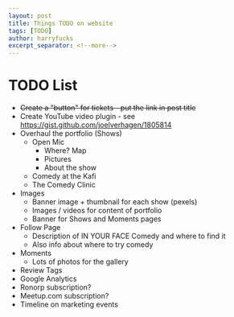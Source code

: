 ```yaml
---
layout: post
title: Things TODO on website
tags: [TODO]
author: harryfucks
excerpt_separator: <!--more-->
---
```


# TODO List

- ~~Create a "button" for tickets - put the link in post title~~
- Create YouTube video plugin - see https://gist.github.com/joelverhagen/1805814
- Overhaul the portfolio (Shows)
    - Open Mic
        - Where? Map
        - Pictures
        - About the show
    - Comedy at the Kafi
    - The Comedy Clinic
- Images
    - Banner image + thumbnail for each show (pexels)
    - Images / videos for content of portfolio
    - Banner for Shows and Moments pages
- Follow Page
    - Description of IN YOUR FACE Comedy and where to find it
    - Also info about where to try comedy
- Moments
    - Lots of photos for the gallery
- Review Tags
- Google Analytics
- Ronorp subscription?
- Meetup.com subscription?
- Timeline on marketing events

